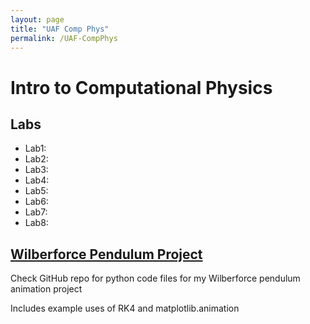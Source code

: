 ```yaml
---
layout: page
title: "UAF Comp Phys"
permalink: /UAF-CompPhys
---
```


# Intro to Computational Physics

## Labs

- Lab1: 
- Lab2:
- Lab3:
- Lab4: 
- Lab5:
- Lab6:
- Lab7:
- Lab8:



## [Wilberforce Pendulum Project](WilberforceProject.md)
Check GitHub repo for python code files for my Wilberforce pendulum animation project

Includes example uses of RK4 and matplotlib.animation

